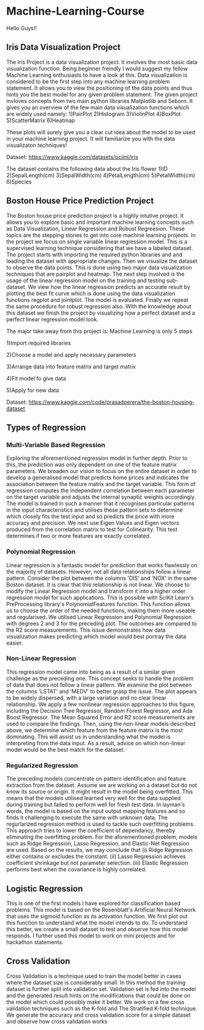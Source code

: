 # Machine-Learning-Course
Hello Guys!!

## Iris Data Visualization Project
The Iris Project is a data visualization project. It involves the most basic data visualization function. Being beginner freindly I would suggest my fellow Machine Learning enthusiasts to have a look at this. Data visualization is considered to be the first step into any machine learning problem statement. It allows you to view the positioning of the data points and thus hints you the best model for any given problem statement. The given project invloves concepts from two main python libraries Matplotlib and Seborn. It gives you an overview of the few main data visualization functions which are widely used namely: 1)PairPlot 2)Histogram 3)ViolinPlot 4)BoxPlot 5)ScatterMatrix 6)Heatmap

These plots will surely give you a clear cut idea about the model to be used in your machine learning project. It will familiarize you with the data visualizaton techniques!

Dataset: https://www.kaggle.com/datasets/uciml/iris

The dataset contains the following data about the Iris flower 1)ID 2)SepalLength(cm) 3)SepalWidth(cm) 4)PetalLength(cm) 5)PetalWidth(cm) 6)Species


## Boston House Price Prediction Project
The Boston house price prediction project is a highly intutive project. It allows you to explore basic and important machine learning concepts such as Data Visualization, Linear Regression and Robust Regreesion. These topics are the stepping stones to get into core machine learning projects. In the project we focus on single variable linear regression model. This is a supervised learning technique considering that we have a labeled dataset. The project starts with importing the required python libraries and and loading the dataset with appropriate changes. Then we visualize the dataset to observe the data points. This is done using two major data visualization techniques that are pairplot and heatmap. The next step involved is the usage of the linear regression model on the training and testing sub-dataset. We view how the linear regression predicts an accurate result by plotting the best fit curve which is done using the data visualization functions regplot and jointplot. The model is evaluated. Finally we repeat the same procedure for robust regression also. With the knowledge about this dataset we finish the project by visualizing how a perfect dataset and a perfect linear regression model look.

The major take away from this project is: Machine Learning is only 5 steps

1)Import required libraries

2)Choose a model and apply necessary parameters

3)Arrange data into feature matrix and target matrix

4)Fit model fo give data

5)Apply for new data

Dataset: https://www.kaggle.com/code/prasadperera/the-boston-housing-dataset


## Types of Regression
### Multi-Variable Based Regression
Exploring the aforementioned regression model in further depth. Prior to this, the prediction was only dependent on one of the feature matrix parameters. We broaden our vision to focus on the entire dataset in order to develop a generalised model that predicts home prices and indicates the association between the feature matrix and the target variable. This form of regression computes the independent correlation between each parameter on the target variable and adjusts the internal synaptic weights accordingly. The model is trained in such a manner that it recognises particular patterns in the input characteristics and utilises these pattern sets to determine which closely fits the test input and so predicts the price with more accuracy and precision. We next use Eigen Values and Eigen vectors produced from the correlation matrix to test for Colinearity. This test determines if two or more features are exactly correlated.

### Polynomial Regression
Linear regression is a fantastic model for prediction that works flawlessly on the majority of datasets. However, not all data relationships follow a linear pattern. Consider the plot between the columns 'DIS' and 'NOX' in the same Boston dataset. It is clear that this relationship is not linear. We choose to modify the Linear Regression model and transform it into a higher order regression model for such applications. This is possible with SciKit Learn's PreProcessing library's PolynomialFeatures function. This function allows us to choose the order of the needed functions, making them more useable and regularised. We utilised Linear Regression and Polynomial Regression with degrees 2 and 3 for the preceding plot. The outcomes are compared to the R2 score measurements. This issue demonstrates how data visualization makes predicting which model would best portray the data easier.

### Non-Linear Regression
This regression model came into being as a result of a similar given challenge as the preceding one. This concept seeks to handle the problem of data that does not follow a linear pattern. We examine the plot between the columns 'LSTAT' and 'MEDV' to better grasp the issue. The plot appears to be widely dispersed, with a large variation and no clear linear relationship. We apply a few nonlinear regression approaches to this figure, including the Decision Tree Regressor, Random Forest Regressor, and Ada Boost Regressor. The Mean Squared Error and R2 score measurements are used to compare the findings. Then, using the non-linear models described above, we determine which feature from the feature matrix is the most dominating. This will assist us in understanding what the model is interpreting from the data input. As a result, advice on which non-linear model would be the best match for the dataset.

### Regularized Regression
The preceding models concentrate on pattern identification and feature extraction from the dataset. Assume we are working on a dataset but do not know its source or origin. It might result in the model being overfitted. This means that the models utilised learned very well for the data supplied during training but failed to perform well for fresh test data. In layman's words, the model is based on the input output mapping features and so finds it challenging to execute the same with unknown data. The regurlarized regression method is used to tackle such overfitting problems. This approach tries to lower the coefficient of dependancy, thereby eliminating the overfitting problem. For the aforementioned problem, models such as Ridge Regression, Lasso Regression, and Elastic-Net Regression are used. Based on the results, we may conclude that (i) Ridge Regression either contains or excludes the constant. (ii) Lasso Regression achieves coefficient shrinkage but not parameter selection. (iii) Elastic Regression performs best when the covariance is highly correlated.


## Logistic Regression
This is one of the first models I have explored for classification based problems. This model is based on the Rosenblatt's Artificial Neural Network that uses the sigmoid function as its activation function. We first plot out this function to understand what the model intends to do. To understand this better, we create a small dataset to test and observe how this model responds. I further used this model to work on mini projects and for hackathon statements. 


## Cross Validation
Cross Validation is a technique used to train the model better in cases where the dataset size is considerably small. In this method the training dataset is further split into validation set. Validation set is fed into the model and the generated result hints on the modifications that could be done on the model which could possibly make it better. We work on a few cross validation techniques such as the K-fold and The Stratified K-fold technique. We generate the accuracy and cross validation score for a simple dataset and observe how cross validation works

